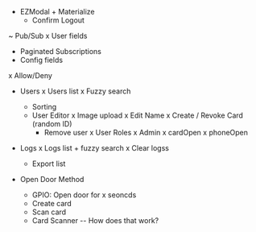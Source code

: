 
- EZModal + Materialize
  - Confirm Logout

~ Pub/Sub
  x User fields
  - Paginated Subscriptions
  - Config fields

x Allow/Deny

- Users
  x Users list
  x Fuzzy search
  - Sorting
  - User Editor
    x Image upload
    x Edit Name
    x Create / Revoke Card (random ID)
    - Remove user
    x User Roles
      x Admin
      x cardOpen
      x phoneOpen

- Logs
  x Logs list + fuzzy search
  x Clear logss
  - Export list

- Open Door Method
  - GPIO: Open door for x seoncds
  - Create card
  - Scan card
  - Card Scanner -- How does that work?
